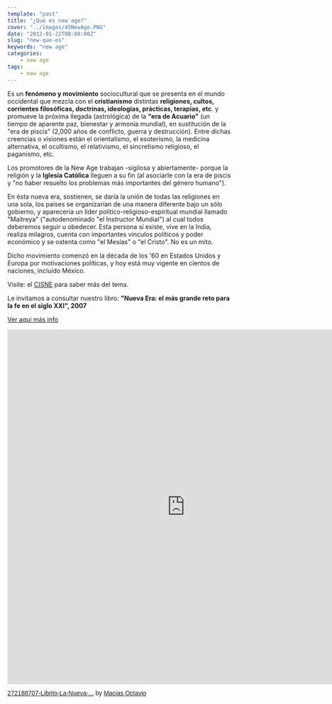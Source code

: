 ```yaml
---
template: "post"
title: "¿Qué es new age?"
cover: "../images/45NewAge.PNG"
date: "2012-01-22T08:00:00Z"
slug: "new-que-es"
keywords: "new age"
categories: 
    - new age
tags:
    - new age
---
```


Es un **fenómeno y movimiento** sociocultural que se presenta en el mundo occidental que mezcla con el **cristianismo** distintas **religiones, cultos, corrientes filosóficas, doctrinas, ideologías, prácticas, terapias, etc**. y promueve la próxima llegada (astrológica) de la **"era de Acuario"** (un tiempo de aparente paz, bienestar y armonía mundial), en sustitución de la "era de piscis" (2,000 años de conflicto, guerra y destrucción). Entre dichas creencias o visiones están el orientalismo, el esoterismo, la medicina alternativa, el ocultismo, el relativismo, el sincretismo religioso, el paganismo, etc.

Los promotores de la New Age trabajan -sigilosa y abiertamente- porque la religión y la **Iglesia Católica** lleguen a su fin (al asociarle con la era de piscis y "no haber resuelto los problemas más importantes del género humano").

En ésta nueva era, sostienen, se daría la unión de todas las religiones en una sola, los países se organizarían de una manera diferente bajo un sólo gobierno, y aparecería un líder político-religioso-espiritual mundial llamado "Maitreya" ("autodenominado "el Instructor Mundial") al cual todos deberemos seguir u obedecer. Esta persona sí existe, vive en la India, realiza milagros, cuenta con importantes vínculos políticos y poder económico y se ostenta como "el Mesías" o "el Cristo". No es un mito.

Dicho movimiento comenzó en la década de los '60 en Estados Unidos y Europa por motivaciones políticas, y hoy está muy vigente en cientos de naciones, incluido México.

Visite: el [CISNE](http://www.cisne.org.mx) para saber más del tema.

Le invitamos a consultar nuestro libro: **"Nueva Era: el más grande reto para la fe en el siglo XXI", 2007**

[Ver aqui más info](https://www.scribd.com/document/358475027/272188707-Librito-La-Nueva-Era-pdf)
<iframe class="scribd_iframe_embed" title="272188707-Librito-La-Nueva-Era.pdf" src="https://www.scribd.com/embeds/360631256/content?start_page=1&view_mode=scroll&access_key=key-RfreerbbjpZuMnQlKmlC" tabindex="0" data-auto-height="false" data-aspect-ratio="0.6998444790046656" scrolling="no" width="800" height="800" frameborder="0"></iframe><p  style="   margin: 12px auto 6px auto;   font-family: Helvetica,Arial,Sans-serif;   font-style: normal;   font-variant: normal;   font-weight: normal;   font-size: 14px;   line-height: normal;   font-size-adjust: none;   font-stretch: normal;   -x-system-font: none;   display: block;"   ><a title="View 272188707-Librito-La-Nueva-Era.pdf on Scribd" href="https://www.scribd.com/document/358475027/272188707-Librito-La-Nueva-Era-pdf#from_embed"  style="text-decoration: underline;">272188707-Librito-La-Nueva-...</a> by <a title="View Macias Octavio's profile on Scribd" href="https://www.scribd.com/user/292755230/Macias-Octavio#from_embed"  style="text-decoration: underline;">Macias Octavio</a></p>

